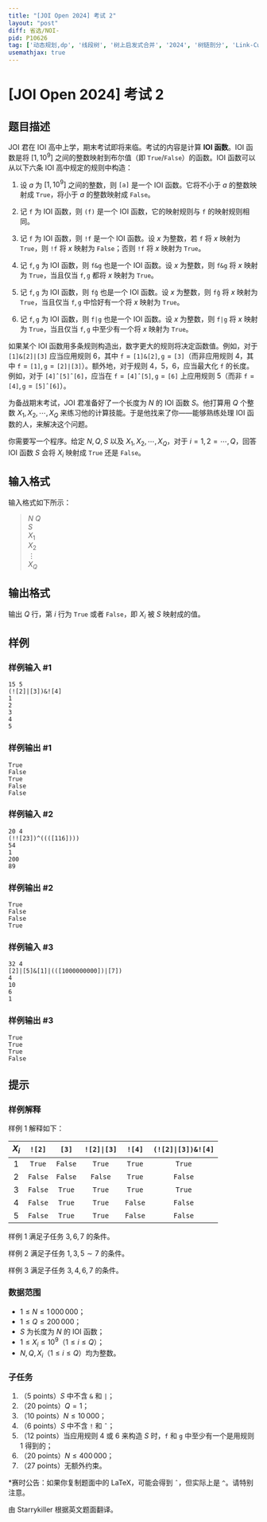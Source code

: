 ```yaml
---
title: "[JOI Open 2024] 考试 2"
layout: "post"
diff: 省选/NOI-
pid: P10626
tag: ['动态规划,dp', '线段树', '树上启发式合并', '2024', '树链剖分', 'Link-Cut Tree,LCT', 'JOI（日本）']
usemathjax: true
---
```


# [JOI Open 2024] 考试 2
## 题目描述

JOI 君在 IOI 高中上学，期末考试即将来临。考试的内容是计算 **IOI 函数**。IOI 函数是将 $[1,10^9]$ 之间的整数映射到布尔值（即 $\texttt{True}/\texttt{False}$）的函数。IOI 函数可以从以下六条 IOI 高中规定的规则中构造：

1. 设 $a$ 为 $[1,10^9]$ 之间的整数，则 $\texttt{[a]}$ 是一个 IOI 函数。它将不小于 $a$ 的整数映射成 $\texttt{True}$，将小于 $a$ 的整数映射成 $\texttt{False}$。

2. 记 $\texttt{f}$ 为 IOI 函数，则 $\texttt{(f)}$ 是一个 IOI 函数，它的映射规则与 $\texttt{f}$ 的映射规则相同。

3. 记 $\texttt{f}$ 为 IOI 函数，则 $\texttt{!f}$ 是一个 IOI 函数。设 $x$ 为整数，若 $\texttt{f}$ 将 $x$ 映射为 $\texttt{True}$，则 $\texttt{!f}$ 将 $x$ 映射为 $\texttt{False}$；否则 $\texttt{!f}$ 将 $x$ 映射为 $\texttt{True}$。

4. 记 $\texttt{f},\texttt{g}$ 为 IOI 函数，则 $\texttt{f\&g}$ 也是一个 IOI 函数。设 $x$ 为整数，则 $\texttt{f\&g}$ 将 $x$ 映射为 $\texttt{True}$，当且仅当 $\texttt{f},\texttt{g}$ 都将 $x$ 映射为 $\texttt{True}$。

5. 记 $\texttt{f},\texttt{g}$ 为 IOI 函数，则 $\texttt{f\^ g}$ 也是一个 IOI 函数。设 $x$ 为整数，则 $\texttt{f\^ g}$ 将 $x$ 映射为 $\texttt{True}$，当且仅当 $\texttt{f},\texttt{g}$ 中恰好有一个将 $x$ 映射为 $\texttt{True}$。

6. 记 $\texttt{f},\texttt{g}$ 为 IOI 函数，则 $\texttt{f|g}$ 也是一个 IOI 函数。设 $x$ 为整数，则 $\texttt{f|g}$ 将 $x$ 映射为 $\texttt{True}$，当且仅当 $\texttt{f},\texttt{g}$ 中至少有一个将 $x$ 映射为 $\texttt{True}$。

如果某个 IOI 函数用多条规则构造出，数字更大的规则将决定函数值。例如，对于 $\texttt{[1]\&[2]|[3]}$ 应当应用规则 6，其中 $\texttt{f} = \texttt{[1]\&[2]},\texttt{g} = \texttt{[3]}$（而非应用规则 4，其中 $\texttt{f} = \texttt{[1]},\texttt{g} = \texttt{[2]|[3]}$）。额外地，对于规则 4，5，6，应当最大化 $\texttt{f}$ 的长度。例如，对于 $\texttt{[4]ˆ[5]ˆ[6]}$，应当在 $\texttt{f} = \texttt{[4]ˆ[5]},\texttt{g} = \texttt{[6]}$ 上应用规则 5（而非 $\texttt{f} = \texttt{[4]},\texttt{g} = \texttt{[5]ˆ[6]}$）。

为备战期末考试，JOI 君准备好了一个长度为 $N$ 的 IOI 函数 $S$。他打算用 $Q$ 个整数 $X_1,X_2,\cdots,X_Q$ 来练习他的计算技能。于是他找来了你——能够熟练处理 IOI 函数的人，来解决这个问题。

你需要写一个程序。给定 $N,Q,S$ 以及 $X_1,X_2,\cdots,X_Q$，对于 $i=1,2=\cdots,Q$，回答 IOI 函数 $S$ 会将 $X_i$ 映射成 $\texttt{True}$ 还是 $\texttt{False}$。

## 输入格式

输入格式如下所示：

> $N$ $Q$\
> $S$\
> $X_1$\
> $X_2$\
> $\vdots$\
> $X_Q$
## 输出格式

输出 $Q$ 行，第 $i$ 行为 $\texttt{True}$ 或者 $\texttt{False}$，即 $X_i$ 被 $S$ 映射成的值。
## 样例

### 样例输入 #1
```
15 5
(![2]|[3])&![4]
1
2
3
4
5
```
### 样例输出 #1
```
True
False
True
False
False
```
### 样例输入 #2
```
20 4
(!![23])^((([116])))
54
1
200
89
```
### 样例输出 #2
```
True
False
False
True
```
### 样例输入 #3
```
32 4
[2]|[5]&[1]|(([1000000000])|[7])
4
10
6
1
```
### 样例输出 #3
```
True
True
True
False
```
## 提示


### 样例解释

样例 $1$ 解释如下：

| $X_i$ | $\texttt{![2]}$ | $\texttt{[3]}$ | $\texttt{![2]\|[3]}$ | $\texttt{![4]}$ | $\texttt{(![2]\|[3])\&![4]}$ |
| :--: | :--: | :--: | :--: | :--: | :--: |
| $1$ | $\texttt{True}$ | $\texttt{False}$ | $\texttt{True}$ | $\texttt{True}$ | $\texttt{True}$ |
| $2$ | $\texttt{False}$ | $\texttt{False}$ | $\texttt{False}$ | $\texttt{True}$ | $\texttt{False}$ |
| $3$ |  $\texttt{False}$ | $\texttt{True}$ | $\texttt{True}$ | $\texttt{True}$ | $\texttt{True}$ |
| $4$ | $\texttt{False}$ | $\texttt{True}$ | $\texttt{True}$ | $\texttt{False}$ | $\texttt{False}$ |
| $5$ |  $\texttt{False}$ | $\texttt{True}$ | $\texttt{True}$ | $\texttt{False}$ | $\texttt{False}$ |

样例 $1$ 满足子任务 $3,6,7$ 的条件。

样例 $2$ 满足子任务 $1,3,5\sim 7$ 的条件。

样例 $3$ 满足子任务 $3,4,6,7$ 的条件。	

### 数据范围

- $1 \le N \le 1\,000\,000$；
- $1 \le Q \le 200\,000$；
- $S$ 为长度为 $N$ 的 IOI 函数；
- $1 \le X_i \le 10^9$（$1 \le i \le Q$）；
- $N, Q, X_i$（$1 \le i \le Q$）均为整数。

### 子任务

1. （$5$ points）$S$ 中不含 $\texttt{\&}$ 和 $\texttt{|}$；
2. （$20$ points）$Q = 1$；
3. （$10$ points）$N \le 10\,000$；
4. （$6$ points）$S$ 中不含 $\texttt{!}$ 和 $\texttt{ˆ}$；
5. （$12$ points）当应用规则 4 或 6 来构造 $S$ 时，$\texttt{f}$ 和 $\texttt{g}$ 中至少有一个是用规则 1 得到的；
6. （$20$ points）$N \le 400\, 000$；
7. （$27$ points）无额外约束。

*赛时公告：如果你复制题面中的 LaTeX，可能会得到 `ˆ`，但实际上是 `^`。请特别注意。

由 Starrykiller 根据英文题面翻译。
